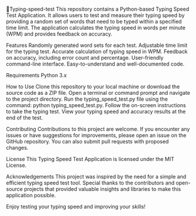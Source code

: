 🔗Typing-speed-test
This repository contains a Python-based Typing Speed Test Application. It allows users to test and measure their typing speed by providing a random set of words that need to be typed within a specified time limit. The application calculates the typing speed in words per minute (WPM) and provides feedback on accuracy.

Features
Randomly generated word sets for each test. Adjustable time limit for the typing test. Accurate calculation of typing speed in WPM. Feedback on accuracy, including error count and percentage. User-friendly command-line interface. Easy-to-understand and well-documented code.

Requirements
Python 3.x

How to Use
Clone this repository to your local machine or download the source code as a ZIP file. Open a terminal or command prompt and navigate to the project directory. Run the typing_speed_test.py file using the command: python typing_speed_test.py. Follow the on-screen instructions to take the typing test. View your typing speed and accuracy results at the end of the test.

Contributing
Contributions to this project are welcome. If you encounter any issues or have suggestions for improvements, please open an issue on the GitHub repository. You can also submit pull requests with proposed changes.

License
This Typing Speed Test Application is licensed under the MIT License.

Acknowledgements
This project was inspired by the need for a simple and efficient typing speed test tool. Special thanks to the contributors and open-source projects that provided valuable insights and libraries to make this application possible.

Enjoy testing your typing speed and improving your skills!
